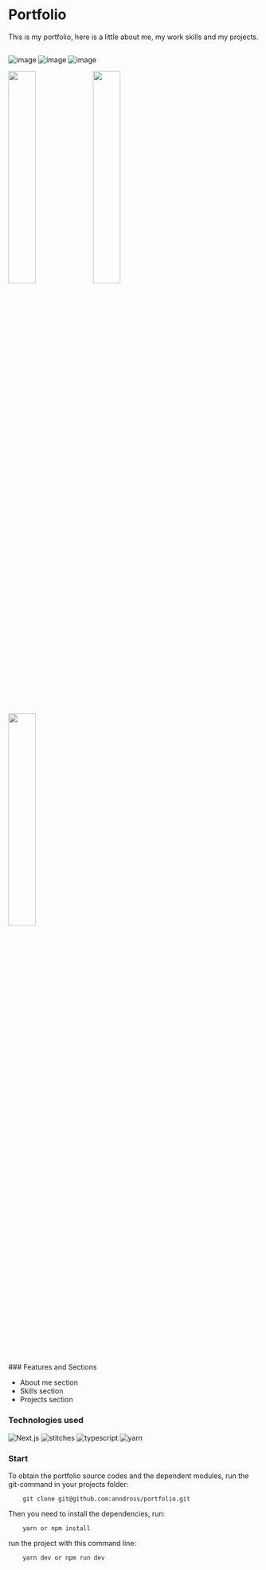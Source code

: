 # Portfolio

This is my portfolio, here is a little about me, my work skills and my projects.

##
![image](https://github.com/anndross/portfolio/assets/76456810/409c0668-d8e2-4cb7-a441-04390efa218c)
![image](https://github.com/anndross/portfolio/assets/76456810/e5fe631e-a777-4bd2-b8c6-67eb35bef0e3)
![image](https://github.com/anndross/portfolio/assets/76456810/fa28f98f-214f-4212-9203-32941a90bd1a)
<p float="left">
<img width="33%" src="https://github.com/anndross/portfolio/assets/76456810/d3efc41c-376c-4445-918e-b1c907fc5de1"/>
<img width="33%" src="https://github.com/anndross/portfolio/assets/76456810/49217f54-13a6-4d0b-a9a6-ef0c3e745571"/>
<img width="33%" src="https://github.com/anndross/portfolio/assets/76456810/e7c6d4a9-4f6e-44fc-950d-d97886ee7697"/>
</p>
### Features and Sections

- About me section
- Skills section
- Projects section

### Technologies used

![Next.js](https://img.shields.io/badge/next.js-000000?style=for-the-badge&logo=nextdotjs&logoColor=white)
![stitches](https://img.shields.io/badge/stitches-000000?style=for-the-badge&logo=&logoColor=white)
![typescript](https://img.shields.io/badge/TypeScript-007ACC?style=for-the-badge&logo=typescript&logoColor=white)
![yarn](https://img.shields.io/badge/Yarn-2C8EBB?style=for-the-badge&logo=yarn&logoColor=white)

### Start

To obtain the portfolio source codes and the dependent modules, run the git-command in your projects folder:

```
    git clone git@github.com:anndross/portfolio.git
```

Then you need to install the dependencies, run:

```
    yarn or npm install
```

run the project with this command line:

```
    yarn dev or npm run dev
```
